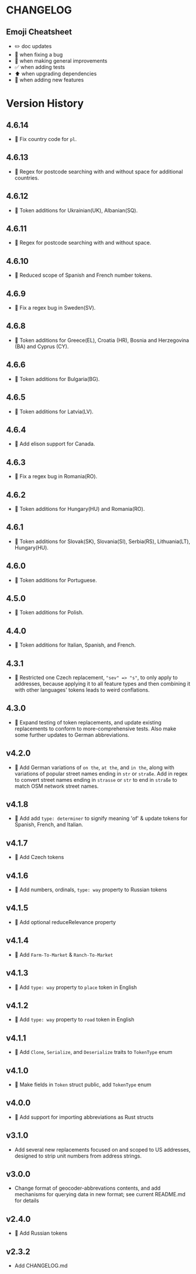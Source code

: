 # CHANGELOG

## Emoji Cheatsheet
- :pencil2: doc updates
- :bug: when fixing a bug
- :rocket: when making general improvements
- :white_check_mark: when adding tests
- :arrow_up: when upgrading dependencies
- :tada: when adding new features

# Version History

## 4.6.14

- :bug: Fix country code for `pl`.

## 4.6.13

- :rocket: Regex for postcode searching with and without space for additional countries.

## 4.6.12

- :rocket: Token additions for Ukrainian(UK), Albanian(SQ).

## 4.6.11

- :rocket: Regex for postcode searching with and without space.

## 4.6.10

- :rocket: Reduced scope of Spanish and French number tokens.

## 4.6.9

- :bug: Fix a regex bug in Sweden(SV).

## 4.6.8

- :rocket: Token additions for Greece(EL), Croatia (HR), Bosnia and Herzegovina (BA) and Cyprus (CY).

## 4.6.6

- :rocket: Token additions for Bulgaria(BG).

## 4.6.5

- :rocket: Token additions for Latvia(LV).

## 4.6.4

- :rocket: Add elison support for Canada.

## 4.6.3

- :bug: Fix a regex bug in Romania(RO).

## 4.6.2

- :rocket: Token additions for Hungary(HU) and Romania(RO).

## 4.6.1

- :rocket: Token additions for Slovak(SK), Slovania(SI), Serbia(RS), Lithuania(LT), Hungary(HU).

## 4.6.0

- :rocket: Token additions for Portuguese.

## 4.5.0

- :rocket: Token additions for Polish.
 
## 4.4.0

- :rocket: Token additions for Italian, Spanish, and French.

## 4.3.1

- :bug: Restricted one Czech replacement, `"sev" => "s"`, to only apply to addresses, because applying it to all feature types and then combining it with other languages' tokens leads to weird conflations.

## 4.3.0

- :tada: Expand testing of token replacements, and update existing replacements to conform to more-comprehensive tests. Also make some further updates to German abbreviations.

## v4.2.0

- :rocket: Add German variations of `on the`, `at the`, and `in the`, along with variations of popular street names ending in `str` or `straße`. Add in regex to convert street names ending in `strasse` or `str` to end in `straße` to match OSM network street names.

## v4.1.8

- :rocket: Add add `type: determiner` to signify meaning 'of' & update tokens for Spanish, French, and Italian.

## v4.1.7

- :tada: Add Czech tokens

## v4.1.6

- :rocket: Add numbers, ordinals, `type: way` property to Russian tokens

## v4.1.5

- :rocket: Add optional reduceRelevance property

## v4.1.4

- :rocket: Add `Farm-To-Market` & `Ranch-To-Market`

## v4.1.3

- :rocket: Add `type: way` property to `place` token in English

## v4.1.2

- :rocket: Add `type: way` property to `road` token in English

## v4.1.1

- :rocket: Add `Clone`, `Serialize`, and `Deserialize` traits to `TokenType` enum

## v4.1.0

- :rocket: Make fields in `Token` struct public, add `TokenType` enum

## v4.0.0

- :tada: Add support for importing abbreviations as Rust structs

## v3.1.0

- Add several new replacements focused on and scoped to US addresses, designed to strip unit numbers from address strings.

## v3.0.0

- Change format of geocoder-abbrevations contents, and add mechanisms for querying data in new format; see current README.md for details

## v2.4.0

- :tada: Add Russian tokens

## v2.3.2

- Add CHANGELOG.md
